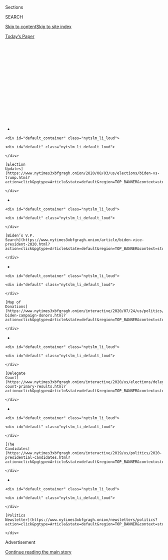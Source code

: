 <div id="app">

<div>

<div>

<div>

<div class="NYTAppHideMasthead css-1q2w90k e1suatyy0">

<div class="section css-ui9rw0 e1suatyy2">

<div class="css-eph4ug er09x8g0">

<div class="css-6n7j50">

</div>

<span class="css-1dv1kvn">Sections</span>

<div class="css-10488qs">

<span class="css-1dv1kvn">SEARCH</span>

</div>

[Skip to content](#site-content)[Skip to site
index](#site-index)

</div>

<div class="css-10698na e1huz5gh0">

</div>

</div>

<div id="masthead-bar-one" class="section hasLinks css-15hmgas e1csuq9d3">

<div class="css-uqyvli e1csuq9d0">

</div>

<div class="css-1uqjmks e1csuq9d1">

</div>

<div class="css-9e9ivx">

[](https://myaccount.nytimes3xbfgragh.onion/auth/login?response_type=cookie&client_id=vi)

</div>

<div class="css-1bvtpon e1csuq9d2">

[Today’s
Paper](https://www.nytimes3xbfgragh.onion/section/todayspaper)

</div>

</div>

</div>

</div>

<div data-aria-hidden="false">

<div id="site-content" data-role="main">

<div>

<div class="css-1aor85t" style="opacity:0.000000001;z-index:-1;visibility:hidden">

<div class="css-1hqnpie">

<div class="css-epjblv">

<span class="css-17xtcya">[The
Upshot](/section/upshot)</span><span class="css-x15j1o">|</span><span class="css-fwqvlz">In
Poll, Trump Falls Far Behind Biden in Six Key Battleground
States</span>

</div>

<div class="css-k008qs">

<div class="css-1iwv8en">

<span class="css-18z7m18"></span>

<div>

</div>

</div>

<span class="css-1n6z4y">https://nyti.ms/2CCmZhz</span>

<div class="css-1705lsu">

<div class="css-4xjgmj">

<div class="css-4skfbu" data-role="toolbar" data-aria-label="Social Media Share buttons, Save button, and Comments Panel with current comment count" data-testid="share-tools">

  - 
  - 
  - 
  - 
    
    <div class="css-6n7j50">
    
    </div>

  - 
  - 

</div>

</div>

</div>

</div>

</div>

</div>

<div id="NYT_TOP_BANNER_REGION" class="css-13pd83m">

<div>

<div id="styln-elections-notifications-menu" class="section interactive-content interactive-size-medium css-1edisqu">

<div class="css-17ih8de interactive-body">

<div class="nytslm_innerContainer" data-aria-live="polite">

<div class="nytslm_title">

</div>

  - 
    
    <div id="default_container" class="nytslm_li_loud">
    
    <div id="default" class="nytslm_li_default_loud">
    
    </div>
    
    [Election
    Updates](https://www.nytimes3xbfgragh.onion/2020/08/03/us/elections/biden-vs-trump.html?action=click&pgtype=Article&state=default&region=TOP_BANNER&context=storylines_menu)
    
    </div>

  - 
    
    <div id="default_container" class="nytslm_li_loud">
    
    <div id="default" class="nytslm_li_default_loud">
    
    </div>
    
    [Biden’s V.P.
    Search](https://www.nytimes3xbfgragh.onion/article/biden-vice-president-2020.html?action=click&pgtype=Article&state=default&region=TOP_BANNER&context=storylines_menu)
    
    </div>

  - 
    
    <div id="default_container" class="nytslm_li_loud">
    
    <div id="default" class="nytslm_li_default_loud">
    
    </div>
    
    [Map of
    Donations](https://www.nytimes3xbfgragh.onion/interactive/2020/07/24/us/politics/trump-biden-campaign-donors.html?action=click&pgtype=Article&state=default&region=TOP_BANNER&context=storylines_menu)
    
    </div>

  - 
    
    <div id="default_container" class="nytslm_li_loud">
    
    <div id="default" class="nytslm_li_default_loud">
    
    </div>
    
    [Delegate
    Count](https://www.nytimes3xbfgragh.onion/interactive/2020/us/elections/delegate-count-primary-results.html?action=click&pgtype=Article&state=default&region=TOP_BANNER&context=storylines_menu)
    
    </div>

  - 
    
    <div id="default_container" class="nytslm_li_loud">
    
    <div id="default" class="nytslm_li_default_loud">
    
    </div>
    
    [The
    Candidates](https://www.nytimes3xbfgragh.onion/interactive/2019/us/politics/2020-presidential-candidates.html?action=click&pgtype=Article&state=default&region=TOP_BANNER&context=storylines_menu)
    
    </div>

  - 
    
    <div id="default_container" class="nytslm_li_loud">
    
    <div id="default" class="nytslm_li_default_loud">
    
    </div>
    
    [Politics
    Newsletter](https://www.nytimes3xbfgragh.onion/newsletters/politics?action=click&pgtype=Article&state=default&region=TOP_BANNER&context=storylines_menu)
    
    </div>

</div>

</div>

</div>

</div>

</div>

<div id="top-wrapper" class="css-1sy8kpn">

<div id="top-slug" class="css-l9onyx">

Advertisement

</div>

[Continue reading the main
story](#after-top)

<div class="ad top-wrapper" style="text-align:center;height:100%;display:block;min-height:250px">

<div id="top" class="place-ad" data-position="top" data-size-key="top">

</div>

</div>

<div id="after-top">

</div>

</div>

<div>

<div class="css-v5btjw etb61u70">

<div class="css-h03alg etb61u71">

Upshot

</div>

</div>

<div id="sponsor-wrapper" class="css-1hyfx7x">

<div id="sponsor-slug" class="css-19vbshk">

Supported by

</div>

[Continue reading the main
story](#after-sponsor)

<div id="sponsor" class="ad sponsor-wrapper" style="text-align:center;height:100%;display:block">

</div>

<div id="after-sponsor">

</div>

</div>

<div class="css-186x18t">

</div>

<div class="css-1vkm6nb ehdk2mb0">

# In Poll, Trump Falls Far Behind Biden in Six Key Battleground States

</div>

Dwindling white support for the president leads to a deficit of at least
six points in each state.

<div class="css-18e8msd">

<div class="css-vp77d3 epjyd6m0">

<div class="css-hus3qt ey68jwv0" data-aria-hidden="true">

[![Nate
Cohn](https://static01.graylady3jvrrxbe.onion/images/2018/06/13/multimedia/author-nate-cohn/author-nate-cohn-thumbLarge.jpg
"Nate Cohn")](https://www.nytimes3xbfgragh.onion/by/nate-cohn)

</div>

<div class="css-1baulvz">

By [<span class="css-1baulvz last-byline" itemprop="name">Nate
Cohn</span>](https://www.nytimes3xbfgragh.onion/by/nate-cohn)

</div>

</div>

  - 
    
    <div class="css-ld3wwf e16638kd2">
    
    Published June 25, 2020Updated July 20,
    2020
    
    </div>

  - 
    
    <div class="css-4xjgmj">
    
    <div class="css-pvvomx" data-role="toolbar" data-aria-label="Social Media Share buttons, Save button, and Comments Panel with current comment count" data-testid="share-tools">
    
      - 
      - 
      - 
      - 
        
        <div class="css-6n7j50">
        
        </div>
    
      - 
      - 
    
    </div>
    
    </div>

</div>

</div>

<div class="section meteredContent css-1r7ky0e" name="articleBody" itemprop="articleBody">

<div id="battleground-topline-table" class="section interactive-content interactive-size-scoop css-jme28f" data-id="100000007206380">

<div class="css-17ih8de interactive-body" data-sourceid="100000007206380">

<div class="g-story g-freebird g-max-limit" data-preview-slug="2020-06-15-siena-poll-wave-1">

<div id="topline-table" class="g-asset g-graphic" style="max-width: 600px">

<div data-role="img">

<div class="g-topline-table g-chart-container state">

<div class="g-banner-section">

###### NYT Upshot/  
Siena College poll

<div class="g-headshots-cont">

<div class="g-headshot-group biden-headshot-group">

![](https://static01.graylady3jvrrxbe.onion/newsgraphics/2020/06/15/siena-poll-wave-1/1099537c29f271db65813de9ab77ed10211d2920/headshots/biden-new.png)

</div>

<div class="g-headshot-group trump-headshot-group">

![](https://static01.graylady3jvrrxbe.onion/newsgraphics/2020/06/15/siena-poll-wave-1/1099537c29f271db65813de9ab77ed10211d2920/headshots/trump-new.png)

</div>

</div>

</div>

#### <span class="g-biden">Joe Biden</span> holds a strong lead among registered voters in six battleground states carried by <span class="g-trump">Donald Trump</span> in 2016.

<table>
<colgroup>
<col style="width: 33%" />
<col style="width: 33%" />
<col style="width: 33%" />
</colgroup>
<thead>
<tr class="header">
<th></th>
<th>2016 Result</th>
<th>NYT/Siena<br />
June 2020</th>
</tr>
</thead>
<tbody>
<tr class="odd">
<td>Michigan <span class="g-n">(n=610)</span></td>
<td><span class="g-poll-leader-margin">&lt;1</span> <span class="g-poll-leader-name">Trump</span></td>
<td><span class="g-poll-leader-margin">+11</span> <span class="g-poll-leader-name">Biden</span>
<div class="g-levels">
47-36
</div></td>
</tr>
<tr class="even">
<td>Wisconsin <span class="g-n">(655)</span></td>
<td><span class="g-poll-leader-margin">&lt;1</span> <span class="g-poll-leader-name">Trump</span></td>
<td><span class="g-poll-leader-margin">+11</span> <span class="g-poll-leader-name">Biden</span>
<div class="g-levels">
49-38
</div></td>
</tr>
<tr class="odd">
<td>Pennsylvania <span class="g-n">(651)</span></td>
<td><span class="g-poll-leader-margin">&lt;1</span> <span class="g-poll-leader-name">Trump</span></td>
<td><span class="g-poll-leader-margin">+10</span> <span class="g-poll-leader-name">Biden</span>
<div class="g-levels">
50-40
</div></td>
</tr>
<tr class="even">
<td>Florida <span class="g-n">(651)</span></td>
<td><span class="g-poll-leader-margin">+1</span> <span class="g-poll-leader-name">Trump</span></td>
<td><span class="g-poll-leader-margin">+6</span> <span class="g-poll-leader-name">Biden</span>
<div class="g-levels">
47-41
</div></td>
</tr>
<tr class="odd">
<td>Arizona <span class="g-n">(650)</span></td>
<td><span class="g-poll-leader-margin">+4</span> <span class="g-poll-leader-name">Trump</span></td>
<td><span class="g-poll-leader-margin">+7</span> <span class="g-poll-leader-name">Biden</span>
<div class="g-levels">
48-41
</div></td>
</tr>
<tr class="even">
<td>North Carolina <span class="g-n">(653)</span></td>
<td><span class="g-poll-leader-margin">+4</span> <span class="g-poll-leader-name">Trump</span></td>
<td><span class="g-poll-leader-margin">+9</span> <span class="g-poll-leader-name">Biden</span>
<div class="g-levels">
49-40
</div></td>
</tr>
</tbody>
</table>

<div class="g-poll-note">

Based on a New York Times/Siena College poll of 3,870 registered voters
from June 8 to June 18.

</div>

</div>

</div>

</div>

</div>

</div>

</div>

<div class="css-1fanzo5 StoryBodyCompanionColumn">

<div class="css-53u6y8">

[President
Trump](https://www.nytimes3xbfgragh.onion/interactive/2020/us/elections/donald-trump.html)
has lost significant ground in the six battleground states that clinched
his Electoral College victory in 2016, according to New York Times/Siena
College surveys, with Joseph R.
[Biden](https://www.nytimes3xbfgragh.onion/2020/07/03/upshot/joe-biden-voters-coronavirus.html)
Jr. opening double-digit leads in Michigan,
[Pennsylvania](https://www.nytimes3xbfgragh.onion/2020/07/02/us/politics/pennsylvania-trump-biden.html)
and Wisconsin.

[Mr.
Trump’s](https://www.nytimes3xbfgragh.onion/2020/07/02/us/politics/pennsylvania-trump-biden.html)
once-commanding [advantage among white
voters](https://www.nytimes3xbfgragh.onion/2020/06/29/us/politics/trump-swing-voters.html)
has nearly vanished, a development that would all but preclude the
president’s re-election if it persisted. Mr. Biden now has a 21-point
lead among white college graduates, and the president is losing among
white voters in the three Northern battleground states — not by much,
but he won them by nearly 10 points in 2016.

Four years ago, Mr. Trump’s strength in the disproportionately white
working-class battleground states allowed him to win the Electoral
College while losing the popular vote. The surveys indicate that the
president continues to fare better in these relatively white
battleground states than he does nationwide.

A separate Times/Siena survey released on Wednesday found Mr. Biden
leading by [14 points
nationwide](https://www.nytimes3xbfgragh.onion/2020/06/24/us/politics/trump-biden-poll-nyt-upshot-siena-college.html),
50 percent to 36 percent.

</div>

</div>

<div class="css-1fanzo5 StoryBodyCompanionColumn">

<div class="css-53u6y8">

Mr. Biden would win the presidency with at least 333 electoral votes,
far more than the 270 needed, if he won all six of the states surveyed
and held those won by Hillary Clinton four years ago. Most combinations
of any three of the six states — which also include Florida, Arizona and
North Carolina — would suffice.

With a little more than four months to go until the election, there is
still time for the president’s political standing to recover, just as it
did on so many occasions four years ago. He maintains a substantial
advantage on the economy, which could become an even more central issue
in what has already been a volatile election cycle. And many of the
undecided voters in these states lean Republican, and may end up
returning to their party’s nominee.

But for now, the findings confirm that the president’s political
standing has deteriorated sharply since October, when Times/Siena polls
found Mr. Biden ahead by just two percentage points across the same six
states (the average gap is now nine points). Since then, the nation has
faced a series of crises that would pose a grave political challenge to
any president seeking re-election. The
[polls](https://www.nytimes3xbfgragh.onion/2020/07/20/upshot/biden-trump-poll.html)
suggest that battleground-state voters believe the president has
struggled to meet the moment.

Over all, 42 percent of voters in the battleground states approve of how
Mr. Trump is handling his job as president, while 54 percent disapprove.

</div>

</div>

<div class="css-1fanzo5 StoryBodyCompanionColumn">

<div class="css-53u6y8">

These six​ states — with their mix of major cities, old industrial hubs,
growing suburbs, and even farmland — together deliver a grim judgment of
Mr. Trump on recent issues that have shaken American life. His handling
of the pandemic and the protests after the death of George Floyd help
explain his erosion across both old and new
battlegrounds.

</div>

</div>

<div id="battleground-issues" class="section interactive-content interactive-size-scoop css-bvtwvj" data-id="100000007206520">

<div class="css-17ih8de interactive-body" data-sourceid="100000007206520">

<div class="g-story g-freebird g-max-limit" data-preview-slug="2020-06-15-siena-poll-wave-1">

<div id="issues-chart" class="g-asset g-graphic" style="max-width: 600px">

<div data-role="img">

<div class="g-topline-table g-chart-container g-issues">

#### President Trump has the most support among voters in dealing with the economy, the least on issues connected to race.

###### Battleground voters who approve of Trump’s handling of ...

<table>
<colgroup>
<col style="width: 50%" />
<col style="width: 50%" />
</colgroup>
<tbody>
<tr class="odd">
<td>The economy</td>
<td><div class="g-bar-group">
<div class="g-bar" style="width: 100%">

</div>
<div class="g-bar-label" style="right: 0%">
56%
</div>
</div></td>
</tr>
<tr class="even">
<td>Coronavirus</td>
<td><div class="g-bar-group">
<div class="g-bar" style="width: 74.2222685742248%">

</div>
<div class="g-bar-label" style="right: 25.7777314257752%">
41%
</div>
</div></td>
</tr>
<tr class="odd">
<td>Criminal justice</td>
<td><div class="g-bar-group">
<div class="g-bar" style="width: 72.77952882885359%">

</div>
<div class="g-bar-label" style="right: 27.220471171146414%">
40%
</div>
</div></td>
</tr>
<tr class="even">
<td>Race relations</td>
<td><div class="g-bar-group">
<div class="g-bar" style="width: 60.774069511599734%">

</div>
<div class="g-bar-label" style="right: 39.225930488400266%">
34%
</div>
</div></td>
</tr>
<tr class="odd">
<td>Floyd protests</td>
<td><div class="g-bar-group">
<div class="g-bar" style="width: 55.37750396076264%">

</div>
<div class="g-bar-label" style="right: 44.62249603923736%">
31%
</div>
</div></td>
</tr>
</tbody>
</table>

<div class="g-poll-note">

Based on a New York Times/Siena College poll of 3,870 registered voters
from June 8 to June 18.

</div>

</div>

</div>

</div>

</div>

</div>

</div>

<div class="css-1fanzo5 StoryBodyCompanionColumn">

<div class="css-53u6y8">

Allan Larson, 83, a recently retired mechanical engineer in Apache
Junction, Ariz., began to regret his vote for the president shortly
after he took office — he said Mr. Trump tried to do away with too many
things President Obama had done, and kept firing good people — but his
handling of the pandemic solidified his
views.

<div id="NYT_MAIN_CONTENT_1_REGION" class="css-9tf9ac">

<div>

<div id="styln-nfldraft-updates-block" class="section interactive-content interactive-size-medium css-1ftcdic">

<div class="css-17ih8de interactive-body">

<div id="styln-briefing-block" data-asset-id="">

<div class="briefing-block-header-section">

# [Latest Updates: 2020 Election](https://www.nytimes3xbfgragh.onion/2020/08/03/us/elections/biden-vs-trump.html?action=click&pgtype=Article&state=default&region=MAIN_CONTENT_1&context=storylines_live_updates)

<div class="briefing-block-ts">

Updated 2020-08-04T01:23:51.312Z

</div>

</div>

  - [Trump assails mail-in voting anew, citing delays in declaring a
    winner in a New York congressional
    primary.](https://www.nytimes3xbfgragh.onion/2020/08/03/us/elections/biden-vs-trump.html?action=click&pgtype=Article&state=default&region=MAIN_CONTENT_1&context=storylines_live_updates#link-6494b448)
  - [Obama issues his first slate of 2020
    endorsements.](https://www.nytimes3xbfgragh.onion/2020/08/03/us/elections/biden-vs-trump.html?action=click&pgtype=Article&state=default&region=MAIN_CONTENT_1&context=storylines_live_updates#link-3de249e6)
  - [In a big shift, Trump is now encouraging mask-wearing in campaign
    emails.](https://www.nytimes3xbfgragh.onion/2020/08/03/us/elections/biden-vs-trump.html?action=click&pgtype=Article&state=default&region=MAIN_CONTENT_1&context=storylines_live_updates#link-54e34d20)

<div class="briefing-block-footer">

<div class="briefing-block-footer-meta">

[See more
updates](https://www.nytimes3xbfgragh.onion/2020/08/03/us/elections/biden-vs-trump.html?action=click&pgtype=Article&state=default&region=MAIN_CONTENT_1&context=storylines_live_updates)

</div>

</div>

</div>

</div>

</div>

</div>

</div>

“He’s not doing anything about this here virus,” said Mr. Larson, who
plans to vote for Mr. Biden. “Just the way he’s running things, I don’t
think he’s doing the job he should do.”

On these recent issues, voter disapproval reflects more than just
general dissatisfaction with the state of the country. It seems to
reflect deeper disagreement with the president’s prioritization of the
economy over stopping the spread of coronavirus, and with his focus on
law and order over criminal justice.

A majority of voters, 63 percent, say they would rather back a
presidential candidate who focuses on the cause of protests, even when
the protests go too far, while just 31 percent say they would prefer to
support a candidate who says we need to be tough on demonstrations that
go too far.

Despite double-digit unemployment, 55 percent of voters in these six
states say the federal government’s priority should be to limit the
spread of the coronavirus, even if it hurts the economy, while just 35
percent say the federal government’s priority should be to restart the
economy. Even the newly unemployed, who would seem to have the most to
gain from a reopened economy, say stopping the coronavirus should be the
government’s priority.

A high-profile
[clash](https://www.nytimes3xbfgragh.onion/2020/05/31/us/politics/michigan-trump-election.html)
with Gov. Gretchen Whitmer of Michigan encapsulates the president’s
challenge. Mr. Trump sided with protesters who opposed her stay-at-home
orders, but voters in the state oppose the protests against social
distancing restrictions by 57 percent to 37 percent.

</div>

</div>

<div class="css-1fanzo5 StoryBodyCompanionColumn">

<div class="css-53u6y8">

As of now, 59 percent of voters in Michigan disapprove of Mr. Trump’s
handling of the coronavirus, the highest level of disapproval in any
battleground state polled. And nearly 40 percent of registered voters
there, including 11 percent of Republicans, say he has treated their
state worse than others in response to the
pandemic.

</div>

</div>

<div id="battleground-michigan" class="section interactive-content interactive-size-scoop css-bvtwvj" data-id="100000007206518">

<div class="css-17ih8de interactive-body" data-sourceid="100000007206518">

<div class="g-story g-freebird g-max-limit" data-preview-slug="2020-06-15-siena-poll-wave-1">

<div id="michigan-trump" class="g-asset g-graphic" style="max-width: 600px">

<div data-role="img">

<div class="g-topline-table g-chart-container g-michigan">

#### Voters in Michigan were much more likely to say that they thought President Trump treated their state unfairly in responding to the coronavirus.

###### Voters who say Trump treated their state worse than most:

<table>
<colgroup>
<col style="width: 50%" />
<col style="width: 50%" />
</colgroup>
<tbody>
<tr class="odd">
<td><span class="g-nyt-label-1">Arizona</span></td>
<td><div class="g-bar-group">
<div class="g-bar" style="width: 18.587761609913052%">

</div>
<div class="g-bar-label" style="right: 81.41223839008694%">
7%
</div>
</div></td>
</tr>
<tr class="even">
<td><span class="g-nyt-label-1">Florida</span></td>
<td><div class="g-bar-group">
<div class="g-bar" style="width: 21.120567993322233%">

</div>
<div class="g-bar-label" style="right: 78.87943200667777%">
8%
</div>
</div></td>
</tr>
<tr class="odd">
<td><span class="g-nyt-label-1">Michigan</span></td>
<td><div class="g-bar-group">
<div class="g-bar" style="width: 100%">

</div>
<div class="g-bar-label" style="right: 0%">
37%
</div>
</div></td>
</tr>
<tr class="even">
<td><span class="g-nyt-label-1">North Carolina</span></td>
<td><div class="g-bar-group">
<div class="g-bar" style="width: 38.20019826326635%">

</div>
<div class="g-bar-label" style="right: 61.79980173673365%">
14%
</div>
</div></td>
</tr>
<tr class="odd">
<td><span class="g-nyt-label-1">Pennsylvania</span></td>
<td><div class="g-bar-group">
<div class="g-bar" style="width: 34.711227444542%">

</div>
<div class="g-bar-label" style="right: 65.288772555458%">
13%
</div>
</div></td>
</tr>
<tr class="even">
<td><span class="g-nyt-label-1">Wisconsin</span></td>
<td><div class="g-bar-group">
<div class="g-bar" style="width: 27.131054975759156%">

</div>
<div class="g-bar-label" style="right: 72.86894502424084%">
10%
</div>
</div></td>
</tr>
</tbody>
</table>

<div class="g-poll-note">

Based on a New York Times/Siena College poll of 3,870 registered voters
from June 8 to June 18.

</div>

</div>

</div>

</div>

</div>

</div>

</div>

<div class="css-1fanzo5 StoryBodyCompanionColumn">

<div class="css-53u6y8">

Mr. Trump’s ratings are healthier on the kinds of issues that might have
dominated the election season under more ordinary circumstances. His 56
percent approval rating on the economy, versus 40 percent who
disapprove, is nearly the opposite of his overall job approval rating.
Battleground voters say by a double-digit margin that he would do a
better job on the issue than Mr. Biden, and they also prefer Mr. Trump
to handle relations with China.

There is still time for memories to fade or for the national debate to
return to more favorable turf for the president.

Joe Cook, a 35-year-old bakery manager in Orlando, Fla., voted for Mr.
Trump in 2016 and disapproves of how he has handled the coronavirus
outbreak. He said Mr. Trump shouldn’t have let the economy be shut down
during the pandemic, and should have cracked down on rioters.

Nevertheless, he will stick with Mr. Trump because he has run on lower
taxes and less regulation. “The less government in my life, the better,”
Mr. Cook said.

For now, though, the president’s coalition has suffered serious
defections, eroding the familiar demographic divides of recent
elections.

</div>

</div>

<div class="css-1fanzo5 StoryBodyCompanionColumn">

<div class="css-53u6y8">

Mr. Trump retains the support of 86 percent of respondents who said they
voted for him in 2016, down from 92 percent in October.

Mr. Biden, by contrast, has emerged from a contested primary with a
unified Democratic coalition. He wins 93 percent of the voters who
backed Mrs. Clinton four years ago, as well as 92 percent of
self-identified Democrats. Mr. Biden also enjoys a significant advantage
among those who voted for neither Mr. Trump nor Mrs. Clinton in 2016. He
has a 35-point lead among battleground voters who said they backed a
minor-party candidate or wrote in another.

Together, these shifts give Mr. Biden a six-point lead among voters who
participated in the 2016 election, according to voter-file records. The
same voters said they backed Mr. Trump over Mrs. Clinton in 2016 by 2.5
percentage points, slightly better for Mr. Trump than the actual result
of the six states, offering a level of validity to the survey’s
findings. Mr. Biden also has a 17-point lead among registered voters who
did not vote in the 2016 race.

Mr. Trump’s edge among white voters has dwindled despite national
attention to the kind of racial issues that many analysts believed
propelled his strength among white voters in the first place. If
attitudes about race were vital to Mr. Trump’s appeal with white voters,
then a foundation of his strength has been badly shaken.

[National polls
suggest](https://www.nytimes3xbfgragh.onion/interactive/2020/06/10/upshot/black-lives-matter-attitudes.html)
that the Black Lives Matter movement has become significantly more
popular since the 2016 election. The Times/Siena polls find that white
voters in the battleground states support the recent protests and agree
with the movement’s major complaints about the criminal justice system,
including that the death of Mr. Floyd is part of a broader pattern of
excessive police violence, and that the criminal justice system is
biased against African-Americans. They disapprove of how the president
is handling both the recent protests and race relations more generally.

Mr. Biden’s gains among white voters have been largest among the young
and college-educated white voters likeliest to back the protesters’
views on racial issues.

Over all in the six states, Mr. Biden holds a 55-34 lead among white
voters with at least a four-year college degree, an 11-point gain from
October. White voters under age 35 now back Mr. Biden by a margin of 50
percent to 31 percent, up from an all-but-tied race in October.

</div>

</div>

<div class="css-1fanzo5 StoryBodyCompanionColumn">

<div class="css-53u6y8">

White voters with more conservative attitudes on racial issues appear to
have soured on Mr. Trump in recent months, and yet they have not
embraced Mr.
Biden.

</div>

</div>

<div id="battleground-crosstabs" class="section interactive-content interactive-size-scoop css-bvtwvj" data-id="100000007206511">

<div class="css-17ih8de interactive-body" data-sourceid="100000007206511">

<div class="g-story g-freebird g-max-limit" data-preview-slug="2020-06-15-siena-poll-wave-1">

<div id="subgroup-table" class="g-asset g-graphic" style="max-width: 600px">

<div data-role="img">

<div class="g-topline-table g-chart-container demos">

#### Biden’s standing in battleground states represents a major shift in support from 2016 with nearly every group of voters.

<table>
<colgroup>
<col style="width: 20%" />
<col style="width: 20%" />
<col style="width: 20%" />
<col style="width: 20%" />
<col style="width: 20%" />
</colgroup>
<thead>
<tr class="header">
<th></th>
<th>Polls<br />
in 2016</th>
<th>NYT/Siena<br />
Oct. 2019</th>
<th>NYT/Siena<br />
June 2020</th>
<th>Change from 2019 NYT poll</th>
</tr>
</thead>
<tbody>
<tr class="odd">
<td>All reg. voters <span class="g-n">(n=3,870)</span></td>
<td><span class="g-poll-leader-margin">&lt;1</span> <span class="g-poll-leader-name">Clinton</span></td>
<td><span class="g-poll-leader-margin">+2</span> <span class="g-poll-leader-name">Biden</span></td>
<td><span class="g-poll-leader-margin">+9</span> <span class="g-poll-leader-name">Biden</span></td>
<td><div class="g-arrow-cont">
<div class="g-zero-marker" style="left: 92.59259259259258%;">

</div>
<div class="g-arrow" style="left: 65.77777777777779%; width: 26.814814814814795%; ">

</div>
<div class="g-endpoint-label g-arrow-label" style="right: 36.222222222222214%; ">
+7
</div>
</div></td>
</tr>
</tbody>
</table>

###### gender

<table>
<colgroup>
<col style="width: 20%" />
<col style="width: 20%" />
<col style="width: 20%" />
<col style="width: 20%" />
<col style="width: 20%" />
</colgroup>
<tbody>
<tr class="odd">
<td>Male <span class="g-n">(n=1,772)</span></td>
<td><span class="g-poll-leader-margin">+8</span> <span class="g-poll-leader-name">Trump</span></td>
<td><span class="g-poll-leader-margin">+12</span> <span class="g-poll-leader-name">Trump</span></td>
<td><span class="g-poll-leader-margin">+2</span> <span class="g-poll-leader-name">Trump</span></td>
<td><div class="g-arrow-cont">
<div class="g-zero-marker" style="left: 92.59259259259258%;">

</div>
<div class="g-arrow" style="left: 57.274622222222234%; width: 35.31797037037035%; ">

</div>
<div class="g-endpoint-label g-arrow-label" style="right: 44.725377777777766%; ">
+10
</div>
</div></td>
</tr>
<tr class="even">
<td>Female <span class="g-n">(2,098)</span></td>
<td><span class="g-poll-leader-margin">+8</span> <span class="g-poll-leader-name">Clinton</span></td>
<td><span class="g-poll-leader-margin">+13</span> <span class="g-poll-leader-name">Biden</span></td>
<td><span class="g-poll-leader-margin">+19</span> <span class="g-poll-leader-name">Biden</span></td>
<td><div class="g-arrow-cont">
<div class="g-zero-marker" style="left: 92.59259259259258%;">

</div>
<div class="g-arrow" style="left: 71.73895925925922%; width: 20.853633333333363%; ">

</div>
<div class="g-endpoint-label g-arrow-label" style="right: 30.261040740740782%; ">
+6
</div>
</div></td>
</tr>
</tbody>
</table>

###### Race and education

<table>
<colgroup>
<col style="width: 20%" />
<col style="width: 20%" />
<col style="width: 20%" />
<col style="width: 20%" />
<col style="width: 20%" />
</colgroup>
<tbody>
<tr class="odd">
<td>White <span class="g-n">(n=2,718)</span></td>
<td><span class="g-poll-leader-margin">+15</span> <span class="g-poll-leader-name">Trump</span></td>
<td><span class="g-poll-leader-margin">+12</span> <span class="g-poll-leader-name">Trump</span></td>
<td><span class="g-poll-leader-margin">+4</span> <span class="g-poll-leader-name">Trump</span></td>
<td><div class="g-arrow-cont">
<div class="g-zero-marker" style="left: 92.59259259259258%;">

</div>
<div class="g-arrow" style="left: 62.22222222222226%; width: 30.370370370370324%; ">

</div>
<div class="g-endpoint-label g-arrow-label" style="right: 39.77777777777774%; ">
+8
</div>
</div></td>
</tr>
<tr class="even">
<td>White, college <span class="g-n">(1,228)</span></td>
<td><span class="g-poll-leader-margin">+6</span> <span class="g-poll-leader-name">Clinton</span></td>
<td><span class="g-poll-leader-margin">+10</span> <span class="g-poll-leader-name">Biden</span></td>
<td><span class="g-poll-leader-margin">+21</span> <span class="g-poll-leader-name">Biden</span></td>
<td><div class="g-arrow-cont">
<div class="g-zero-marker" style="left: 92.59259259259258%;">

</div>
<div class="g-arrow" style="left: 50.92592592592591%; width: 41.66666666666667%; ">

</div>
<div class="g-endpoint-label g-arrow-label" style="right: 51.07407407407409%; ">
+11
</div>
</div></td>
</tr>
<tr class="odd">
<td>White, no coll. <span class="g-n">(1,472)</span></td>
<td><span class="g-poll-leader-margin">+26</span> <span class="g-poll-leader-name">Trump</span></td>
<td><span class="g-poll-leader-margin">+24</span> <span class="g-poll-leader-name">Trump</span></td>
<td><span class="g-poll-leader-margin">+16</span> <span class="g-poll-leader-name">Trump</span></td>
<td><div class="g-arrow-cont">
<div class="g-zero-marker" style="left: 92.59259259259258%;">

</div>
<div class="g-arrow" style="left: 63.481481481481495%; width: 29.111111111111086%; ">

</div>
<div class="g-endpoint-label g-arrow-label" style="right: 38.518518518518505%; ">
+8
</div>
</div></td>
</tr>
<tr class="even">
<td>Black <span class="g-n">(382)</span></td>
<td><span class="g-poll-leader-margin">+79</span> <span class="g-poll-leader-name">Clinton</span></td>
<td><span class="g-poll-leader-margin">+74</span> <span class="g-poll-leader-name">Biden</span></td>
<td><span class="g-poll-leader-margin">+76</span> <span class="g-poll-leader-name">Biden</span></td>
<td><div class="g-arrow-cont">
<div class="g-zero-marker" style="left: 92.59259259259258%;">

</div>
<div class="g-arrow" style="left: 84.07407407407406%; width: 8.518518518518519%; ">

</div>
<div class="g-endpoint-label g-arrow-label" style="right: 17.925925925925938%; ">
+2
</div>
</div></td>
</tr>
<tr class="odd">
<td>Hispanic <span class="g-n">(376)</span></td>
<td><span class="g-poll-leader-margin">+36</span> <span class="g-poll-leader-name">Clinton</span></td>
<td><span class="g-poll-leader-margin">+35</span> <span class="g-poll-leader-name">Biden</span></td>
<td><span class="g-poll-leader-margin">+36</span> <span class="g-poll-leader-name">Biden</span></td>
<td><div class="g-arrow-cont">
<div class="g-zero-marker" style="left: 92.59259259259258%;">

</div>
<div class="g-arrow" style="left: 88.65832222222222%; width: 3.9342703703703563%; ">

</div>
<div class="g-endpoint-label g-arrow-label" style="right: 13.341677777777775%; ">
+1
</div>
</div></td>
</tr>
</tbody>
</table>

###### age

<table>
<colgroup>
<col style="width: 20%" />
<col style="width: 20%" />
<col style="width: 20%" />
<col style="width: 20%" />
<col style="width: 20%" />
</colgroup>
<tbody>
<tr class="odd">
<td>18 to 29 <span class="g-n">(n=616)</span></td>
<td><span class="g-poll-leader-margin">+21</span> <span class="g-poll-leader-name">Clinton</span></td>
<td><span class="g-poll-leader-margin">+17</span> <span class="g-poll-leader-name">Biden</span></td>
<td><span class="g-poll-leader-margin">+38</span> <span class="g-poll-leader-name">Biden</span></td>
<td><div class="g-arrow-cont">
<div class="g-zero-marker" style="left: 92.59259259259258%;">

</div>
<div class="g-arrow" style="left: 15.817962962962975%; width: 76.7746296296296%; ">

</div>
<div class="g-endpoint-label g-arrow-label" style="right: 86.18203703703702%; ">
+21
</div>
</div></td>
</tr>
<tr class="even">
<td>30 to 44 <span class="g-n">(756)</span></td>
<td><span class="g-poll-leader-margin">+1</span> <span class="g-poll-leader-name">Clinton</span></td>
<td><span class="g-poll-leader-margin">+8</span> <span class="g-poll-leader-name">Biden</span></td>
<td><span class="g-poll-leader-margin">+15</span> <span class="g-poll-leader-name">Biden</span></td>
<td><div class="g-arrow-cont">
<div class="g-zero-marker" style="left: 92.59259259259258%;">

</div>
<div class="g-arrow" style="left: 66.32083703703702%; width: 26.271755555555558%; ">

</div>
<div class="g-endpoint-label g-arrow-label" style="right: 35.67916296296298%; ">
+7
</div>
</div></td>
</tr>
<tr class="odd">
<td>45 to 64 <span class="g-n">(1,288)</span></td>
<td><span class="g-poll-leader-margin">&lt;1</span> <span class="g-poll-leader-name">Trump</span></td>
<td><span class="g-poll-leader-margin">+7</span> <span class="g-poll-leader-name">Trump</span></td>
<td><span class="g-poll-leader-margin">+4</span> <span class="g-poll-leader-name">Trump</span></td>
<td><div class="g-arrow-cont">
<div class="g-zero-marker" style="left: 92.59259259259258%;">

</div>
<div class="g-arrow" style="left: 83.11598518518518%; width: 9.4766074074074%; ">

</div>
<div class="g-endpoint-label g-arrow-label" style="right: 18.88401481481482%; ">
+3
</div>
</div></td>
</tr>
<tr class="even">
<td>65+ <span class="g-n">(1,036)</span></td>
<td><span class="g-poll-leader-margin">+13</span> <span class="g-poll-leader-name">Trump</span></td>
<td><span class="g-poll-leader-margin">+1</span> <span class="g-poll-leader-name">Trump</span></td>
<td><span class="g-poll-leader-margin">+6</span> <span class="g-poll-leader-name">Biden</span></td>
<td><div class="g-arrow-cont">
<div class="g-zero-marker" style="left: 92.59259259259258%;">

</div>
<div class="g-arrow" style="left: 67.97607777777777%; width: 24.616514814814806%; ">

</div>
<div class="g-endpoint-label g-arrow-label" style="right: 34.023922222222225%; ">
+7
</div>
</div></td>
</tr>
</tbody>
</table>

<div class="g-poll-note">

Figures in 2020 are from a New York Times/Siena College poll of 3,870
registered voters from June 8 to June 18. Figures from 2019 are from a
NYT Upshot/Siena College
[poll](https://www.nytimes3xbfgragh.onion/2019/11/04/upshot/trump-biden-warren-polls.html)
of 3,766 registered voters from Oct. 13 to Oct. 26. Figures from 2016
represent a combination of 7,802 battleground respondents in polls by
The New York Times/Siena College, The New York Times/CBS News, Pew
Research, The Washington Post/ABC News and CNN/ORC in fall 2016.

</div>

</div>

</div>

</div>

</div>

</div>

</div>

<div class="css-1fanzo5 StoryBodyCompanionColumn">

<div class="css-53u6y8">

White voters without a degree, the linchpin of the president’s winning
coalition, back Mr. Trump by a 16-point margin in the battlegrounds,
down from a 24-point margin in October and a 26-point one in the final
polls of the last election. Despite that slide, Mr. Biden’s support
among white voters without a degree has increased by only one percentage
point since October.

One such voter Mr. Biden has gained is Samantha Spencer, 29, from
Beloit, Wis. “There’s just been so many different things that I’ve been
like viscerally disgusted by,” she said. “I’m a Christian and I know a
lot of people who are also Christians are still sticking with him, but
for my faith I can’t justify supporting this garbage anymore.”

Mr. Biden leads among voters 65 and over, reversing a decade-long
Republican advantage. But he has made relatively limited gains among
voters over age 50 since October, including no gains at all among white
voters over age 50 without a college degree.

Their relatively conservative attitudes on race and the protests could
be part of the reason for the president’s resilience: White voters in
the battleground states who are 50 and over oppose the recent
demonstrations, and say too many have turned to violent rioting. They
are split on whether discrimination against whites is as big a problem
as discrimination against minorities, and say that riots are a bigger
problem than police treatment of African-Americans by a
10-percentage-point margin.

Perhaps more surprisingly, Mr. Biden has also made few to no gains among
nonwhite voters, despite the national attention on criminal justice and
racism over the last month.

</div>

</div>

<div class="css-1fanzo5 StoryBodyCompanionColumn">

<div class="css-53u6y8">

Over all in the battlegrounds, Mr. Biden leads among black voters by 83
percent to 7 percent, up only slightly from October. Hispanic voters
back Mr. Biden by 62-26, also essentially unchanged. Neither lead
exceeds Mrs. Clinton’s margin in the final polls from 2016.

Mr. Biden’s wide lead is a reflection of the president’s weakness rather
than of his own strength. Over all, 55 percent of Mr. Biden’s supporters
say their vote is more a vote against Mr. Trump than a vote for Mr.
Biden, while 80 percent of Mr. Trump’s supporters say they’re mainly
[voting](https://www.nytimes3xbfgragh.onion/2020/06/27/us/politics/trump-biden-protests-polling.html)
for the president. And Mr. Biden’s gains have come without any
improvement in his favorability ratings, even as Mr. Trump’s have
plummeted.

But Mr. Biden’s standing is nonetheless healthy by most measures. Over
all, 50 percent of battleground voters say they have a favorable view of
him, compared with 47 percent who have an unfavorable view.

It’s possible that Mr. Biden will struggle to match his wide lead in the
polls at the ballot box. The battleground voters who don’t back either
Mr. Biden or Mr. Trump tend to tilt Republican, whether by party
registration or by affiliation, and 34 percent say they voted for Mr.
Trump in 2016, compared with 20 percent who backed Mrs. Clinton.

Some of these voters may return to the president by the end of the race,
yet at the moment, 56 percent of these voters disapprove of his
performance, while just 29 percent approve.

The results suggest that Mr. Biden still has an open path to a sweeping
victory. Over all, 55 percent of registered voters in the battleground
states said there was at least “some chance” they would support Mr.
Biden in the election, including 12 percent of Republicans, 11 percent
of voters who backed Mr. Trump in 2016, and 44 percent of the
Republican-tilting undecided voters.

As for Mr. Trump, 55 percent of registered voters in the battlegrounds
said there was “not really any chance” they would vote for him this
November.

</div>

</div>

<div id="2020-pollingribbon" class="section interactive-content interactive-size-scoop css-m2zfm8" data-id="100000007205799">

<div class="css-17ih8de interactive-body" data-sourceid="100000007205799">

<div id="g-graphic" class="g-bg-ribbon-widget g-bg-ribbon-belt g-bg-ribbon-belt-upshot">

<div class="g-belt-container">

<div class="belt-kicker">

### New York Times/Siena College polls

We asked thousands of voters across the country about President Trump,
Joseph R. Biden Jr., the coronavirus pandemic, Black Lives Matter and
more.

</div>

  - 
    
    <div class="image">
    
    [![](https://static01.graylady3jvrrxbe.onion/newsgraphics/2020/06/23/2020-pollingribbon/3133357315cec7c0cac77287fdc6f8ec7774b74f/thumbs/allstates.jpg)](https://www.nytimes3xbfgragh.onion/2020/06/24/us/politics/trump-biden-poll-nyt-upshot-siena-college.html)
    
    </div>
    
    <div class="text">
    
    [](https://www.nytimes3xbfgragh.onion/2020/06/24/us/politics/trump-biden-poll-nyt-upshot-siena-college.html)
    
    # Biden Takes Dominant Lead as Voters Reject Trump on Virus and Race
    
    </div>
    
    June 24,
    2020

  - 
    
    <div class="image">
    
    [![](https://static01.graylady3jvrrxbe.onion/newsgraphics/2020/06/23/2020-pollingribbon/3133357315cec7c0cac77287fdc6f8ec7774b74f/thumbs/battlestates.jpg)](https://www.nytimes3xbfgragh.onion/2020/06/25/upshot/poll-2020-biden-battlegrounds.html)
    
    </div>
    
    <div class="text">
    
    [](https://www.nytimes3xbfgragh.onion/2020/06/25/upshot/poll-2020-biden-battlegrounds.html)
    
    # Showing Strength With White Voters, Biden Builds Lead in Battleground States
    
    </div>
    
    June 25,
    2020

  - 
    
    <div class="image">
    
    [![](https://static01.graylady3jvrrxbe.onion/newsgraphics/2020/06/23/2020-pollingribbon/3133357315cec7c0cac77287fdc6f8ec7774b74f/thumbs/altraces.jpg)](https://www.nytimes3xbfgragh.onion/2020/06/25/us/politics/trump-senate-republicans-poll.html)
    
    </div>
    
    <div class="text">
    
    [](https://www.nytimes3xbfgragh.onion/2020/06/25/us/politics/trump-senate-republicans-poll.html)
    
    # Trump’s Sagging Popularity Drags Down Republican Senate Candidates
    
    </div>
    
    June 25,
    2020

  - 
    
    <div class="image">
    
    [![](https://static01.graylady3jvrrxbe.onion/newsgraphics/2020/06/23/2020-pollingribbon/3133357315cec7c0cac77287fdc6f8ec7774b74f/thumbs/vp.png)](https://www.nytimes3xbfgragh.onion/2020/06/26/us/politics/biden-vice-president-voters.html)
    
    </div>
    
    <div class="text">
    
    [](https://www.nytimes3xbfgragh.onion/2020/06/26/us/politics/biden-vice-president-voters.html)
    
    # Biden Is Getting a Lot of Advice on His V.P. Here’s What Voters Think.
    
    </div>
    
    June 26, 2020

<div class="belt-footer">

</div>

</div>

</div>

</div>

</div>

<div class="css-1fanzo5 StoryBodyCompanionColumn">

<div class="css-53u6y8">

-----

The Times/Siena poll of 3,870 registered voters in Pennsylvania,
Michigan, Florida, Arizona, Wisconsin and North Carolina was conducted
from June 8 to 18. The margin of sampling error for an individual state
poll ranges from plus-or-minus 4.1 to 4.6 percentage points. The margin
of sampling error on the full battleground sample is plus-or-minus 1.8
percentage points.

Here are the
[crosstabs](https://int.graylady3jvrrxbe.onion/data/documenttools/battleground-0625/6ca076db1919b722/full.pdf)
and
[methodology](https://int.graylady3jvrrxbe.onion/data/documenttools/nyt-siena-poll-methodology-june-2020/f6f533b4d07f4cbe/full.pdf)
for the poll.

-----

Claire Cain Miller contributing
reporting.

</div>

</div>

</div>

<div>

</div>

<div>

</div>

<div id="NYT_BELOW_MAIN_CONTENT_REGION">

<div>

<div id="STLYN_guide_v1_STYLN_guide_a" class="section css-l08pwh interactive-content interactive-size-medium">

<div class="css-17ih8de interactive-body">

<div class="g-story g-freebird g-max-limit" data-preview-slug="styln-scroll-guide">

</div>

<div id="g-electionguide-id" class="g-electionguide">

<div class="g-electionguide-container">

<div class="g-electionguide-wrapper">

<div class="g-electionguide-logo">

</div>

# Our 2020 Election Guide

Updated Aug. 3, 2020

  - 
    
    -----
    
    ## The Latest
    
      - President Trump again assails mail-in voting, [claiming without
        evidence that the process is plagued by
        fraud](https://www.nytimes3xbfgragh.onion/2020/08/03/us/politics/trump-mail-in-voting.html?action=click&pgtype=Article&state=default&region=BELOW_MAIN_CONTENT&context=storylines_guide).

  - 
    
    -----
    
    ## Biden’s V.P. Search
    
      - [Here are 13
        women](https://www.nytimes3xbfgragh.onion/article/biden-vice-president-2020.html?action=click&pgtype=Article&state=default&region=BELOW_MAIN_CONTENT&context=storylines_guide)
        who have been under consideration to be Joe Biden’s running
        mate, and why each might be chosen — and might not be.

  - 
    
    -----
    
    ## Keep Up With Our Coverage
    
      - Get an
        [email](https://www.nytimes3xbfgragh.onion/newsletters/politics?action=click&pgtype=Article&state=default&region=BELOW_MAIN_CONTENT&context=storylines_guide)
        recapping the day’s news
    
    <!-- end list -->
    
      - Download our mobile app on
        [iOS](https://apps.apple.com/us/app/nytimes/id284862083?ls=1&mat_click_id=5c79ae7455014fd1bd66b5610c05b8f2-20191112-16948&referrer=mat_click_id%3D5c79ae7455014fd1bd66b5610c05b8f2-20191112-16948%26link_click_id%3D722930677036718082)
        and
        [Android](http://a.localytics.com/android?id=com.nytimes.android&referrer=utm_source%3Dother_nyt_mobile_web%26utm_medium%3DWeb%2520page%26utm_term%3DGeneral%2520Mobile%2520Page%26utm_campaign%3DNYT%2520Mobile%2520General%2520Page)
        and turn on Breaking News and Politics alerts

</div>

</div>

</div>

</div>

</div>

</div>

</div>

<div>

</div>

<div>

<div id="bottom-wrapper" class="css-1ede5it">

<div id="bottom-slug" class="css-l9onyx">

Advertisement

</div>

[Continue reading the main
story](#after-bottom)

<div id="bottom" class="ad bottom-wrapper" style="text-align:center;height:100%;display:block;min-height:90px">

</div>

<div id="after-bottom">

</div>

</div>

</div>

</div>

</div>

## Site Index

<div>

</div>

## Site Information Navigation

  - [© <span>2020</span> <span>The New York Times
    Company</span>](https://help.nytimes3xbfgragh.onion/hc/en-us/articles/115014792127-Copyright-notice)

<!-- end list -->

  - [NYTCo](https://www.nytco.com/)
  - [Contact
    Us](https://help.nytimes3xbfgragh.onion/hc/en-us/articles/115015385887-Contact-Us)
  - [Work with us](https://www.nytco.com/careers/)
  - [Advertise](https://nytmediakit.com/)
  - [T Brand Studio](http://www.tbrandstudio.com/)
  - [Your Ad
    Choices](https://www.nytimes3xbfgragh.onion/privacy/cookie-policy#how-do-i-manage-trackers)
  - [Privacy](https://www.nytimes3xbfgragh.onion/privacy)
  - [Terms of
    Service](https://help.nytimes3xbfgragh.onion/hc/en-us/articles/115014893428-Terms-of-service)
  - [Terms of
    Sale](https://help.nytimes3xbfgragh.onion/hc/en-us/articles/115014893968-Terms-of-sale)
  - [Site
    Map](https://spiderbites.nytimes3xbfgragh.onion)
  - [Help](https://help.nytimes3xbfgragh.onion/hc/en-us)
  - [Subscriptions](https://www.nytimes3xbfgragh.onion/subscription?campaignId=37WXW)

</div>

</div>

</div>

</div>
